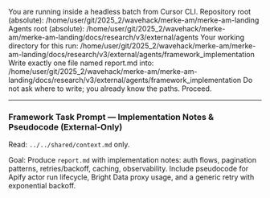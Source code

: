 You are running inside a headless batch from Cursor CLI.
Repository root (absolute): /home/user/git/2025_2/wavehack/merke-am/merke-am-landing
Agents root (absolute): /home/user/git/2025_2/wavehack/merke-am/merke-am-landing/docs/research/v3/external/agents
Your working directory for this run: /home/user/git/2025_2/wavehack/merke-am/merke-am-landing/docs/research/v3/external/agents/framework_implementation
Write exactly one file named report.md into: /home/user/git/2025_2/wavehack/merke-am/merke-am-landing/docs/research/v3/external/agents/framework_implementation
Do not ask where to write; you already know the paths. Proceed.

---

### Framework Task Prompt — Implementation Notes & Pseudocode (External‑Only)

Read: `../../shared/context.md` only.

Goal: Produce `report.md` with implementation notes: auth flows, pagination patterns, retries/backoff, caching, observability. Include pseudocode for Apify actor run lifecycle, Bright Data proxy usage, and a generic retry with exponential backoff.
